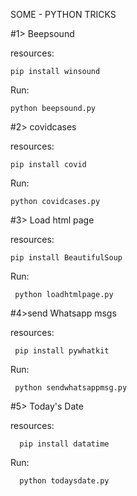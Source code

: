 SOME - PYTHON TRICKS

#1> Beepsound

 resources:
 
    pip install winsound
   
 Run:
 
    python beepsound.py

#2> covidcases

 resources:
 
    pip install covid
   
 Run:
 
    python covidcases.py

#3> Load html page
  
  resources:
  
    pip install BeautifulSoup
    
  Run:
  
     python loadhtmlpage.py

#4>send Whatsapp msgs

  resources:
  
     pip install pywhatkit
     
  Run:
  
     python sendwhatsappmsg.py

#5> Today's Date
 
   resources:
   
      pip install datatime
      
   Run:
   
      python todaysdate.py  
